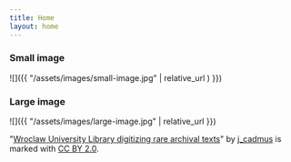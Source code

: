 ```yaml
---
title: Home
layout: home
---
```



### Small image

![]({{ "/assets/images/small-image.jpg" | relative_url ) }})

### Large image

![]({{ "/assets/images/large-image.jpg" | relative_url }})

"[Wroclaw University Library digitizing rare archival texts](https://www.flickr.com/photos/97810305@N08/9401451269)" by [j_cadmus](https://www.flickr.com/photos/97810305@N08) is marked with [CC BY 2.0](https://creativecommons.org/licenses/by/2.0/?ref=openverse).

